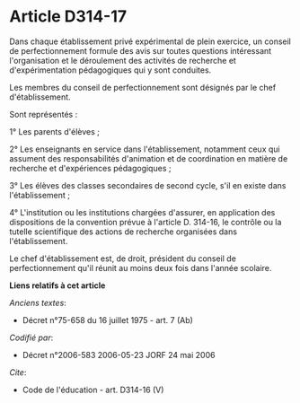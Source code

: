 # Article D314-17

Dans chaque établissement privé expérimental de plein exercice, un conseil de perfectionnement formule des avis sur toutes
questions intéressant l'organisation et le déroulement des activités de recherche et d'expérimentation pédagogiques qui y
sont conduites. 

Les membres du conseil de perfectionnement sont désignés par le chef d'établissement. 

Sont représentés : 

1° Les parents d'élèves ; 

2° Les enseignants en service dans l'établissement, notamment ceux qui assument des responsabilités d'animation et de
coordination en matière de recherche et d'expériences pédagogiques ; 

3° Les élèves des classes secondaires de second cycle, s'il en existe dans l'établissement ; 

4° L'institution ou les institutions chargées d'assurer, en application des dispositions de la convention prévue à l'article
D. 314-16, le contrôle ou la tutelle scientifique des actions de recherche organisées dans l'établissement. 

Le chef d'établissement est, de droit, président du conseil de perfectionnement qu'il réunit au moins deux fois dans l'année
scolaire.

**Liens relatifs à cet article**

_Anciens textes_:

  - Décret n°75-658 du 16 juillet 1975 - art. 7 (Ab)

_Codifié par_:

  - Décret n°2006-583 2006-05-23 JORF 24 mai 2006

_Cite_:

  - Code de l'éducation - art. D314-16 (V)
